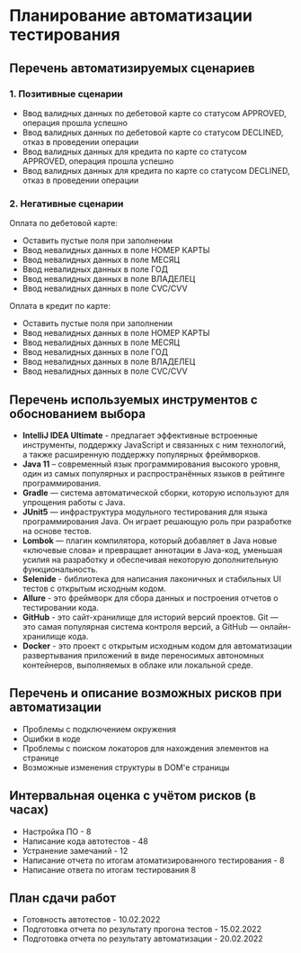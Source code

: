 # Планирование автоматизации тестирования

## Перечень автоматизируемых сценариев

### 1. Позитивные сценарии
* Ввод валидных данных по дебетовой карте со статусом APPROVED, операция прошла успешно
* Ввод валидных данных по дебетовой карте со статусом DECLINED, отказ в проведении операции
* Ввод валидных данных для кредита по карте со статусом APPROVED, операция прошла успешно
* Ввод валидных данных для кредита по карте со статусом DECLINED, отказ в проведении операции

### 2. Негативные сценарии
Оплата по дебетовой карте:

* Оставить пустые поля при заполнении
* Ввод невалидных данных в поле НОМЕР КАРТЫ
* Ввод невалидных данных в поле МЕСЯЦ
* Ввод невалидных данных в поле ГОД
* Ввод невалидных данных в поле ВЛАДЕЛЕЦ
* Ввод невалидных данных в поле CVC/CVV

Оплата в кредит по карте:
* Оставить пустые поля при заполнении
* Ввод невалидных данных в поле НОМЕР КАРТЫ
* Ввод невалидных данных в поле МЕСЯЦ
* Ввод невалидных данных в поле ГОД
* Ввод невалидных данных в поле ВЛАДЕЛЕЦ
* Ввод невалидных данных в поле CVC/CVV

## Перечень используемых инструментов с обоснованием выбора
* **IntelliJ IDEA Ultimate** - предлагает эффективные встроенные инструменты, поддержку JavaScript и связанных с ним технологий, а также расширенную поддержку популярных фреймворков.
* **Java 11** – современный язык программирования высокого уровня, один из самых популярных и распространённых языков в рейтинге программирования.
* **Gradle** — система автоматической сборки, которую используют для упрощения работы с Java.
* **JUnit5** — инфраструктура модульного тестирования для языка программирования Java. Он играет решающую роль при разработке на основе тестов.
* **Lombok** — плагин компилятора, который добавляет в Java новые «ключевые слова» и превращает аннотации в Java-код, уменьшая усилия на разработку и обеспечивая некоторую дополнительную функциональность.
* **Selenide** - библиотека для написания лаконичных и стабильных UI тестов с открытым исходным кодом.
* **Allure** - это фреймворк для сбора данных и построения отчетов о тестировании кода. 
* **GitHub** - это сайт-хранилище для историй версий проектов. Git — это самая популярная система контроля версий, а GitHub — онлайн-хранилище кода.
* **Docker** - это проект с открытым исходным кодом для автоматизации развертывания приложений в виде переносимых автономных контейнеров, выполняемых в облаке или локальной среде.

## Перечень и описание возможных рисков при автоматизации
* Проблемы с подключением окружения 
* Ошибки в коде
* Проблемы с поиском локаторов для нахождения элементов на странице
* Возможные изменения структуры в DOM'е страницы

## Интервальная оценка с учётом рисков (в часах)
* Настройка ПО - 8 
* Написание кода автотестов - 48
* Устранение замечаний - 12
* Написание отчета по итогам атоматизированного тестирования - 8
* Написание ответа по итогам тестирования 8

## План сдачи работ
* Готовность автотестов - 10.02.2022
* Подготовка отчета по результату прогона тестов - 15.02.2022
* Подготовка отчета по результату автоматизации - 20.02.2022
